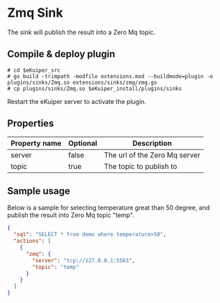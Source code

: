 # Zmq Sink

The sink will publish the result into a Zero Mq topic.

## Compile & deploy plugin

```shell
# cd $eKuiper_src
# go build -trimpath -modfile extensions.mod --buildmode=plugin -o plugins/sinks/Zmq.so extensions/sinks/zmq/zmq.go
# cp plugins/sinks/Zmq.so $eKuiper_install/plugins/sinks
```

Restart the eKuiper server to activate the plugin.

## Properties

| Property name | Optional | Description                                                  |
| ------------- | -------- | ------------------------------------------------------------ |
| server          | false    | The url of the Zero Mq server |
| topic      | true     | The topic to publish to |

## Sample usage

Below is a sample for selecting temperature great than 50 degree, and publish the result into Zero Mq topic "temp".

```json
{
  "sql": "SELECT * from demo where temperature>50",
  "actions": [
    {
      "zmq": {
        "server": "tcp://127.0.0.1:5563",
        "topic": "temp"
      }
    }
  ]
}
```

